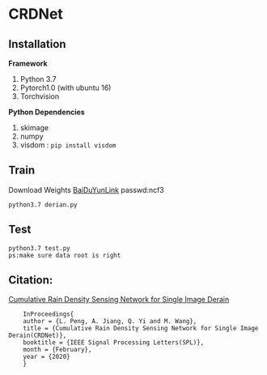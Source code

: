 # CRDNet

## Installation

**Framework**
1. Python 3.7
2. Pytorch1.0 (with ubuntu 16)
3. Torchvision

**Python Dependencies**

1. skimage
2. numpy
3. visdom : `pip install visdom`


## Train
Download Weights  [BaiDuYunLink](https://pan.baidu.com/s/1tIMv2snc0E93Btu9YA5TIw)  passwd:ncf3 

```
python3.7 derian.py 
```

## Test
```
python3.7 test.py
ps:make sure data root is right
```

## Citation:
[Cumulative Rain Density Sensing Network for Single Image Derain](https://ieeexplore.ieee.org/document/9001158)
```
    InProceedings{
    author = {L. Peng, A. Jiang, Q. Yi and M. Wang},
    title = {Cumulative Rain Density Sensing Network for Single Image Derain(CRDNet)},
    booktitle = {IEEE Signal Processing Letters(SPL)},
    month = {February},
    year = {2020}
    }
```

